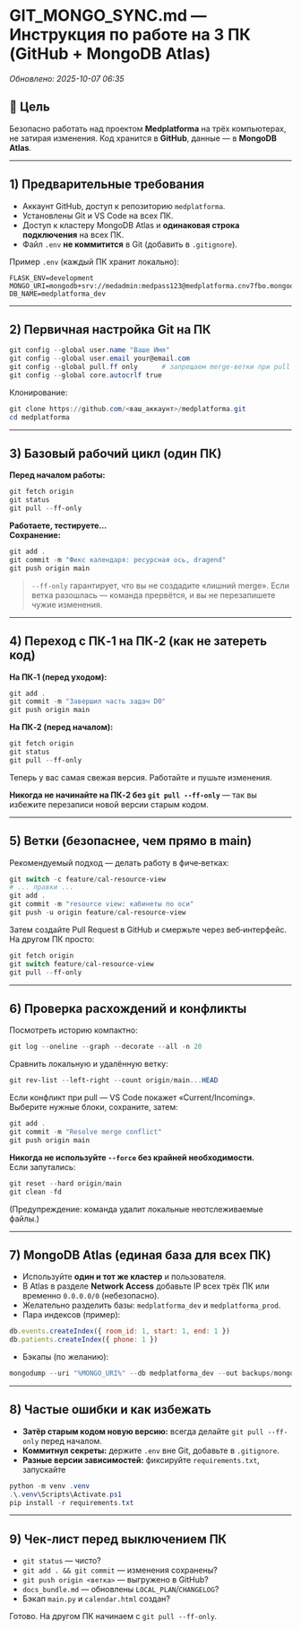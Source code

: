 # GIT_MONGO_SYNC.md — Инструкция по работе на 3 ПК (GitHub + MongoDB Atlas)
_Обновлено: 2025-10-07 06:35_

## 🎯 Цель
Безопасно работать над проектом **Medplatforma** на трёх компьютерах, не затирая изменения.
Код хранится в **GitHub**, данные — в **MongoDB Atlas**.

---

## 1) Предварительные требования
- Аккаунт GitHub, доступ к репозиторию `medplatforma`.
- Установлены Git и VS Code на всех ПК.
- Доступ к кластеру MongoDB Atlas и **одинаковая строка подключения** на всех ПК.
- Файл `.env` **не коммитится** в Git (добавить в `.gitignore`).

Пример `.env` (каждый ПК хранит локально):
```
FLASK_ENV=development
MONGO_URI=mongodb+srv://medadmin:medpass123@medplatforma.cnv7fbo.mongodb.net/
DB_NAME=medplatforma_dev
```

---

## 2) Первичная настройка Git на ПК
```powershell
git config --global user.name "Ваше Имя"
git config --global user.email your@email.com
git config --global pull.ff only      # запрещаем merge-ветки при pull
git config --global core.autocrlf true
```

Клонирование:
```powershell
git clone https://github.com/<ваш_аккаунт>/medplatforma.git
cd medplatforma
```

---

## 3) Базовый рабочий цикл (один ПК)
**Перед началом работы:**
```powershell
git fetch origin
git status
git pull --ff-only
```

**Работаете, тестируете…**  
**Сохранение:**
```powershell
git add .
git commit -m "Фикс календаря: ресурсная ось, dragend"
git push origin main
```

> `--ff-only` гарантирует, что вы не создадите «лишний merge». Если ветка разошлась — команда прервётся, и вы не перезапишете чужие изменения.

---

## 4) Переход с ПК‑1 на ПК‑2 (как не затереть код)
**На ПК‑1 (перед уходом):**
```powershell
git add .
git commit -m "Завершил часть задач D0"
git push origin main
```
**На ПК‑2 (перед началом):**
```powershell
git fetch origin
git status
git pull --ff-only
```
Теперь у вас самая свежая версия. Работайте и пушьте изменения.

**Никогда не начинайте на ПК‑2 без `git pull --ff-only`** — так вы избежите перезаписи новой версии старым кодом.

---

## 5) Ветки (безопаснее, чем прямо в main)
Рекомендуемый подход — делать работу в фиче‑ветках:
```powershell
git switch -c feature/cal-resource-view
# ... правки ...
git add .
git commit -m "resource view: кабинеты по оси"
git push -u origin feature/cal-resource-view
```
Затем создайте Pull Request в GitHub и смержьте через веб‑интерфейс.  
На другом ПК просто:
```powershell
git fetch origin
git switch feature/cal-resource-view
git pull --ff-only
```

---

## 6) Проверка расхождений и конфликты
Посмотреть историю компактно:
```powershell
git log --oneline --graph --decorate --all -n 20
```
Сравнить локальную и удалённую ветку:
```powershell
git rev-list --left-right --count origin/main...HEAD
```
Если конфликт при pull — VS Code покажет «Current/Incoming». Выберите нужные блоки, сохраните, затем:
```powershell
git add .
git commit -m "Resolve merge conflict"
git push origin main
```

**Никогда не используйте `--force` без крайней необходимости.**  
Если запутались:
```powershell
git reset --hard origin/main
git clean -fd
```
(Предупреждение: команда удалит локальные неотслеживаемые файлы.)

---

## 7) MongoDB Atlas (единая база для всех ПК)
- Используйте **один и тот же кластер** и пользователя.
- В Atlas в разделе **Network Access** добавьте IP всех трёх ПК или временно `0.0.0.0/0` (небезопасно).
- Желательно разделить базы: `medplatforma_dev` и `medplatforma_prod`.
- Пара индексов (пример):
```javascript
db.events.createIndex({ room_id: 1, start: 1, end: 1 })
db.patients.createIndex({ phone: 1 })
```
- Бэкапы (по желанию):
```powershell
mongodump --uri "%MONGO_URI%" --db medplatforma_dev --out backups/mongodump_%DATE%
```

---

## 8) Частые ошибки и как избежать
- **Затёр старым кодом новую версию:** всегда делайте `git pull --ff-only` перед началом.
- **Коммитнул секреты:** держите `.env` вне Git, добавьте в `.gitignore`.
- **Разные версии зависимостей:** фиксируйте `requirements.txt`, запускайте
```powershell
python -m venv .venv
.\.venv\Scripts\Activate.ps1
pip install -r requirements.txt
```

---

## 9) Чек‑лист перед выключением ПК
- `git status` — чисто?
- `git add . && git commit` — изменения сохранены?
- `git push origin <ветка>` — выгружено в GitHub?
- `docs_bundle.md` — обновлены `LOCAL_PLAN`/`CHANGELOG`?
- Бэкап `main.py` и `calendar.html` создан?

Готово. На другом ПК начинаем с `git pull --ff-only`.
